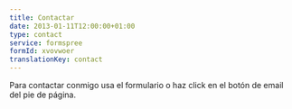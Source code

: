 ```yaml
---
title: Contactar
date: 2013-01-11T12:00:00+01:00
type: contact
service: formspree 
formId: xvovwoer
translationKey: contact
---
```

Para contactar conmigo usa el formulario o haz click en el botón de email del pie de página.
